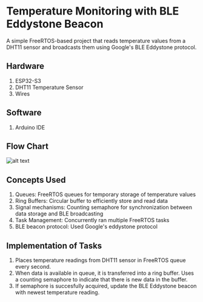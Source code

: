 # **Temperature Monitoring with BLE Eddystone Beacon**

A simple FreeRTOS-based project that reads temperature values from a DHT11 sensor and broadcasts them using Google's BLE Eddystone protocol.

## **Hardware**

1. ESP32-S3
2. DHT11 Temperature Sensor
3. Wires

## **Software**

1. Arduino IDE


## **Flow Chart**

![alt text](https://github.com/kesht12/esp32_project/blob/main/FlowChart.jpeg)


## **Concepts Used**
1. Queues: FreeRTOS queues for temporary storage of temperature values
2. Ring Buffers: Circular buffer to efficiently store and read data
3. Signal mechanisms: Counting semaphore for synchronization between data storage and BLE broadcasting
4. Task Management: Concurrently ran multiple FreeRTOS tasks
5. BLE beacon protocol: Used Google's eddystone protocol

## **Implementation of Tasks**

1. Places temperature readings from DHT11 sensor in FreeRTOS queue every second.
2. When data is available in queue, it is transferred into a ring buffer. Uses a counting semaphore to indicate that there is new data in the buffer.  
3. If semaphore is succesfully acquired, update the BLE Eddystone beacon with newest temperature reading.







 
